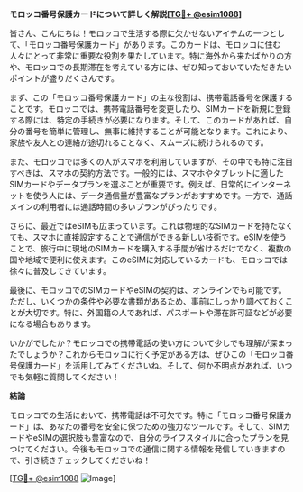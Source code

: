 **モロッコ番号保護カードについて詳しく解説[[TG💪+ @esim1088](https://t.me/s/esim1088)]**

皆さん、こんにちは！モロッコで生活する際に欠かせないアイテムの一つとして、「モロッコ番号保護カード」があります。このカードは、モロッコに住む人々にとって非常に重要な役割を果たしています。特に海外から来たばかりの方や、モロッコでの長期滞在を考えている方には、ぜひ知っておいていただきたいポイントが盛りだくさんです。

まず、この「モロッコ番号保護カード」の主な役割は、携帯電話番号を保護することです。モロッコでは、携帯電話番号を変更したり、SIMカードを新規に登録する際には、特定の手続きが必要になります。そして、このカードがあれば、自分の番号を簡単に管理し、無事に維持することが可能となります。これにより、家族や友人との連絡が途切れることなく、スムーズに続けられるのです。

また、モロッコでは多くの人がスマホを利用していますが、その中でも特に注目すべきは、スマホの契約方法です。一般的には、スマホやタブレットに適したSIMカードやデータプランを選ぶことが重要です。例えば、日常的にインターネットを使う人には、データ通信量が豊富なプランがおすすめです。一方で、通話メインの利用者には通話時間の多いプランがぴったりです。

さらに、最近ではeSIMも広まっています。これは物理的なSIMカードを持たなくても、スマホに直接設定することで通信ができる新しい技術です。eSIMを使うことで、旅行中に現地のSIMカードを購入する手間が省けるだけでなく、複数の国や地域で便利に使えます。このeSIMに対応しているカードも、モロッコでは徐々に普及してきています。

最後に、モロッコでのSIMカードやeSIMの契約は、オンラインでも可能です。ただし、いくつかの条件や必要な書類があるため、事前にしっかり調べておくことが大切です。特に、外国籍の人であれば、パスポートや滞在許可証などが必要になる場合もあります。

いかがでしたか？モロッコでの携帯電話の使い方について少しでも理解が深まったでしょうか？これからモロッコに行く予定がある方は、ぜひこの「モロッコ番号保護カード」を活用してみてくださいね。そして、何か不明点があれば、いつでも気軽に質問してください！

**結論**

モロッコでの生活において、携帯電話は不可欠です。特に「モロッコ番号保護カード」は、あなたの番号を安全に保つための強力なツールです。そして、SIMカードやeSIMの選択肢も豊富なので、自分のライフスタイルに合ったプランを見つけてください。今後もモロッコでの通信に関する情報を発信していきますので、引き続きチェックしてくださいね！

[[TG💪+ @esim1088](https://t.me/s/esim1088) ![Image](https://i.postimg.cc/Y0z9fWf4/image.png)]